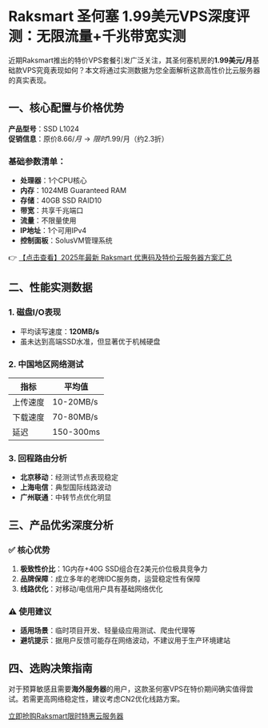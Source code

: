 # Raksmart 圣何塞 1.99美元VPS深度评测：无限流量+千兆带宽实测

近期Raksmart推出的特价VPS套餐引发广泛关注，其圣何塞机房的**1.99美元/月**基础款VPS究竟表现如何？本文将通过实测数据为您全面解析这款高性价比云服务器的真实表现。

## 一、核心配置与价格优势
**产品型号**：SSD L1024  
**促销信息**：原价$8.66/月 → 限时$1.99/月（约2.3折）  

### 基础参数清单：
- **处理器**：1个CPU核心
- **内存**：1024MB Guaranteed RAM
- **存储**：40GB SSD RAID10
- **带宽**：共享千兆端口
- **流量**：不限量使用
- **IP地址**：1个可用IPv4
- **控制面板**：SolusVM管理系统

👉 [【点击查看】2025年最新 Raksmart 优惠码及特价云服务器方案汇总](https://bit.ly/raksmart)

## 二、性能实测数据
### 1. 磁盘I/O表现
- 平均读写速度：**120MB/s**
- 虽未达到高端SSD水准，但显著优于机械硬盘

### 2. 中国地区网络测试
| 指标        | 平均值       |
|-------------|-------------|
| 上传速度    | 10-20MB/s   |
| 下载速度    | 70-80MB/s   |
| 延迟        | 150-300ms   |

### 3. 回程路由分析
- **北京移动**：经测试节点表现稳定
- **上海电信**：典型国际线路波动
- **广州联通**：中转节点优化明显

## 三、产品优劣深度分析
### ✅ 核心优势
1. **极致性价比**：1G内存+40G SSD组合在2美元价位极具竞争力
2. **品牌保障**：成立多年的老牌IDC服务商，运营稳定性有保障
3. **线路优化**：对移动/电信用户具有基础网络优化

### ⚠️ 使用建议
- **适用场景**：临时项目开发、轻量级应用测试、爬虫代理等
- **避坑提示**：据用户反馈可能存在网络波动，不建议用于生产环境建站

## 四、选购决策指南
对于预算敏感且需要**海外服务器**的用户，这款圣何塞VPS在特价期间确实值得尝试。若需更高网络稳定性，建议考虑CN2优化线路方案。

[立即抢购Raksmart限时特惠云服务器](https://bit.ly/raksmart)